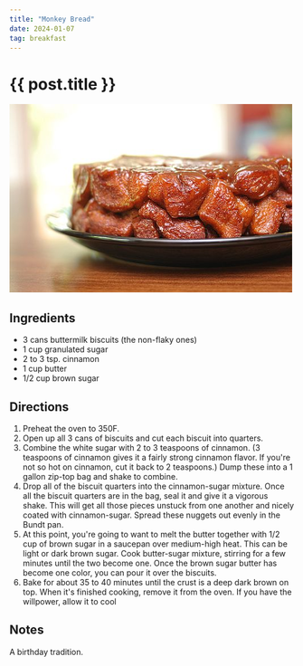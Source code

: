 ```yaml
---
title: "Monkey Bread"
date: 2024-01-07
tag: breakfast
---
```

# {{ post.title }}

![Image](/assets/monkey-bread.jpg)

## Ingredients
- 3 cans buttermilk biscuits (the non-flaky ones)
- 1 cup granulated sugar
- 2 to 3 tsp. cinnamon
- 1 cup butter
- 1/2 cup brown sugar
  
## Directions
1. Preheat the oven to 350F.
2. Open up all 3 cans of biscuits and cut each biscuit into quarters.
3. Combine the white sugar with 2 to 3 teaspoons of cinnamon. (3 teaspoons of cinnamon gives it a fairly strong cinnamon flavor. If you're not so hot on cinnamon, cut it back to 2 teaspoons.) Dump these into a 1 gallon zip-top bag and shake to combine.
4. Drop all of the biscuit quarters into the cinnamon-sugar mixture. Once all the biscuit quarters are in the bag, seal it and give it a vigorous shake. This will get all those pieces unstuck from one another and nicely coated with cinnamon-sugar. Spread these nuggets out evenly in the Bundt pan.
5. At this point, you're going to want to melt the butter together with 1/2 cup of brown sugar in a saucepan over medium-high heat. This can be light or dark brown sugar. Cook butter-sugar mixture, stirring for a few minutes until the two become one. Once the brown sugar butter has become one color, you can pour it over the biscuits.
6. Bake for about 35 to 40 minutes until the crust is a deep dark brown on top. When it's finished cooking, remove it from the oven. If you have the willpower, allow it to cool
  
## Notes
A birthday tradition.
